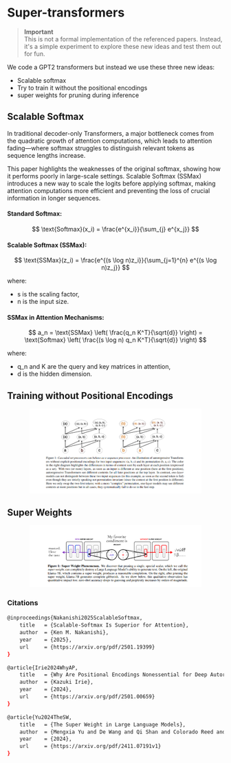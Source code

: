 # Super-transformers
> **Important**  
> This is not a formal implementation of the referenced papers. Instead, it's a simple experiment to explore these new ideas and test them out for fun.


We code a GPT2 transformers  but instead we use these three new ideas: 

- Scalable softmax
- Try to train it without the positional encodings
- super weights for pruning during inference

## Scalable Softmax 

In traditional decoder-only Transformers, a major bottleneck comes from the quadratic growth of attention computations, which leads to attention fading—where softmax struggles to distinguish relevant tokens as sequence lengths increase.

This paper highlights the weaknesses of the original softmax, showing how it performs poorly in large-scale settings. Scalable Softmax (SSMax) introduces a new way to scale the logits before applying softmax, making attention computations more efficient and preventing the loss of crucial information in longer sequences.

#### Standard Softmax:
$$
\text{Softmax}(x_i) = \frac{e^{x_i}}{\sum_{j} e^{x_j}}
$$

#### Scalable Softmax (SSMax):

$$
\text{SSMax}(z_i) = \frac{e^{(s \log n)z_i}}{\sum_{j=1}^{n} e^{(s \log n)z_j}}
$$

where:
-  s is the scaling factor,
-  n  is the input size.

#### SSMax in Attention Mechanisms:
$$
a_n = \text{SSMax} \left( \frac{q_n K^T}{\sqrt{d}} \right) = \text{Softmax} \left( \frac{(s \log n) q_n K^T}{\sqrt{d}} \right)
$$

where:
- q_n  and  K  are the query and key matrices in attention,
- d  is the hidden dimension.


## Training without Positional Encodings

<p align="center">
  <img src="src/images/pos_enc.png" alt="pos_enc" width="400"/>
</p>

## Super Weights 
<p align="center">
  <img src="src/images/super_weights.png" alt="super_weights" width="400"/>
</p>


### Citations

```bash
@inproceedings{Nakanishi2025ScalableSoftmax,
    title   = {Scalable-Softmax Is Superior for Attention},
    author  = {Ken M. Nakanishi},
    year    = {2025},
    url     = {https://arxiv.org/pdf/2501.19399}
}
```

```bash
@article{Irie2024WhyAP,
    title   = {Why Are Positional Encodings Nonessential for Deep Autoregressive Transformers? Revisiting a Petroglyph},
    author  = {Kazuki Irie},
    year    = {2024},
    url     = {https://arxiv.org/pdf/2501.00659}
}
```

```bash
@article{Yu2024TheSW,
    title   = {The Super Weight in Large Language Models},
    author  = {Mengxia Yu and De Wang and Qi Shan and Colorado Reed and Alvin Wan},
    year    = {2024},
    url     = {https://arxiv.org/pdf/2411.07191v1}
}
```
